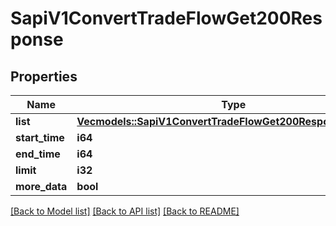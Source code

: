 # SapiV1ConvertTradeFlowGet200Response

## Properties

Name | Type | Description | Notes
------------ | ------------- | ------------- | -------------
**list** | [**Vec<models::SapiV1ConvertTradeFlowGet200ResponseListInner>**](_sapi_v1_convert_tradeFlow_get_200_response_list_inner.md) |  | 
**start_time** | **i64** |  | 
**end_time** | **i64** |  | 
**limit** | **i32** |  | 
**more_data** | **bool** |  | 

[[Back to Model list]](../README.md#documentation-for-models) [[Back to API list]](../README.md#documentation-for-api-endpoints) [[Back to README]](../README.md)


